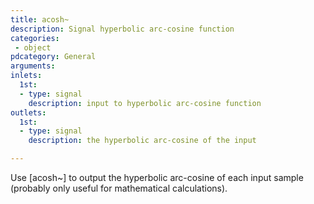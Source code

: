 ```yaml
---
title: acosh~
description: Signal hyperbolic arc-cosine function
categories:
 - object
pdcategory: General
arguments:
inlets:
  1st:
  - type: signal
    description: input to hyperbolic arc-cosine function
outlets:
  1st:
  - type: signal
    description: the hyperbolic arc-cosine of the input

---
```


Use [acosh~] to output the hyperbolic arc-cosine of each input sample (probably only useful for mathematical calculations).

